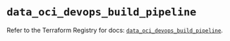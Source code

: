 # `data_oci_devops_build_pipeline`

Refer to the Terraform Registry for docs: [`data_oci_devops_build_pipeline`](https://registry.terraform.io/providers/oracle/oci/7.19.0/docs/data-sources/devops_build_pipeline).
